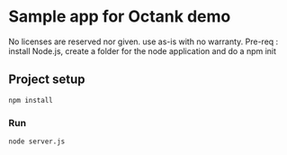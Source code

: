 # Sample app for Octank demo

No licenses are reserved nor given. use as-is with no warranty.
Pre-req : install Node.js, create a folder for the node application and do a npm init

## Project setup
```
npm install
```

### Run
```
node server.js
```
